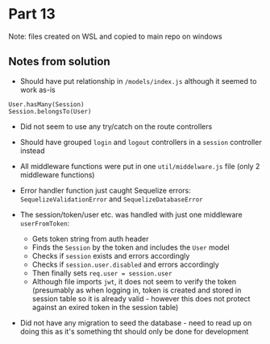 # Part 13

Note: files created on WSL and copied to main repo on windows

## Notes from solution

- Should have put relationship in `/models/index.js` although it seemed to work as-is

```
User.hasMany(Session)
Session.belongsTo(User)
```

- Did not seem to use any try/catch on the route controllers

- Should have grouped `login` and `logout` controllers in a `session` controller instead

- All middleware functions were put in one `util/middelware.js` file (only 2 middleware functions)

- Error handler function just caught Sequelize errors: `SequelizeValidationError` and `SequelizeDatabaseError`

- The session/token/user etc. was handled with just one middleware `userFromToken`:

  - Gets token string from auth header
  - Finds the `Session` by the token and includes the `User` model
  - Checks if `session` exists and errors accordingly
  - Checks if `session.user.disabled` and errors accordingly
  - Then finally sets `req.user = session.user`
  - Although file imports `jwt`, it does not seem to verify the token (presumably as when logging in, token is created and stored in session table so it is already valid - however this does not protect against an exired token in the session table)

- Did not have any migration to seed the database - need to read up on doing this as it's something tht should only be done for development
